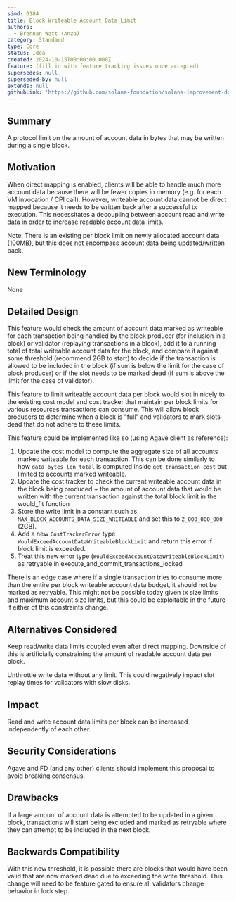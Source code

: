 ```yaml
---
simd: 0184
title: Block Writeable Account Data Limit
authors:
  - Brennan Watt (Anza)
category: Standard
type: Core
status: Idea
created: 2024-10-15T00:00:00.000Z
feature: (fill in with feature tracking issues once accepted)
supersedes: null
superseded-by: null
extends: null
githubLink: 'https://github.com/solana-foundation/solana-improvement-documents/pull/184'
---
```


## Summary

A protocol limit on the amount of account data in bytes that may be written
during a single block.

## Motivation

When direct mapping is enabled, clients will be able to handle much more account
data because there will be fewer copies in memory (e.g. for each VM invocation /
CPI call). However, writeable account data cannot be direct mapped because it
needs to be written back after a successful tx execution. This necessitates a
decoupling between account read and write data in order to increase readable
account data limits.

Note: There is an existing per block limit on newly allocated account data
(100MB), but this does not encompass account data being updated/written back.

## New Terminology

None

## Detailed Design

This feature would check the amount of account data marked as writeable for each
transaction being handled by the block producer (for inclusion in a block) or
validator (replaying transactions in a block), add it to a running total of
total writeable account data for the block, and compare it against some
threshold (recommend 2GB to start) to decide if the transaction is allowed to be
included in the block (if sum is below the limit for the case of block producer)
or if the slot needs to be marked dead (if sum is above the limit for the case
of validator).

This feature to limit writeable account data per block would slot in nicely to
the existing cost model and cost tracker that maintain per block limits for
various resources transactions can consume. This will allow block producers to
determine when a block is "full" and validators to mark slots dead that do not
adhere to these limits.

This feature could be implemented like so (using Agave client as reference):

1. Update the cost model to compute the aggregate size of all accounts marked
  writeable for each transaction. This can be done similarly to how
  `data_bytes_len_total` is computed inside `get_transaction_cost` but limited
  to accounts marked writeable.
2. Update the cost tracker to check the current writeable account data in the
  block being produced + the amount of account data that would be written with
  the current transaction against the total block limit in the would_fit
  function
3. Store the write limit in a constant such as
  `MAX_BLOCK_ACCOUNTS_DATA_SIZE_WRITEABLE` and set this to `2_000_000_000`
  (2GB).
4. Add a new `CostTrackerError` type `WouldExceedAccountDataWriteableBlockLimit`
  and return this error if block limit is exceeded.
5. Treat this new error type (`WouldExceedAccountDataWriteableBlockLimit`) as
  retryable in execute_and_commit_transactions_locked

There is an edge case where if a single transaction tries to consume more than
the entire per block writeable account data budget, it should not be marked as
retryable. This might not be possible today given tx size limits and maximum
account size limits, but this could be exploitable in the future if either of
this constraints change.

## Alternatives Considered

Keep read/write data limits coupled even after direct mapping. Downside of this
is artificially constraining the amount of readable account data per block.

Unthrottle write data without any limit. This could negatively impact slot
replay times for validators with slow disks.

## Impact

Read and write account data limits per block can be increased independently of
each other.

## Security Considerations

Agave and FD (and any other) clients should implement this proposal to avoid
breaking consensus.

## Drawbacks

If a large amount of account data is attempted to be updated in a given block,
transactions will start being excluded and marked as retryable where they can
attempt to be included in the next block.

## Backwards Compatibility

With this new threshold, it is possible there are blocks that would have been
valid that are now marked dead due to exceeding the write threshold. This change
will need to be feature gated to ensure all validators change behavior in lock
step.
